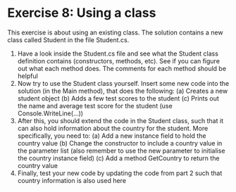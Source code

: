 ﻿# Exercise 8: Using a class

This exercise is about using an existing class. The solution contains 
a new class called Student in the file Student.cs. 

1. Have a look inside the Student.cs file and see what the 
Student class definition contains (constructors, methods, 
etc). See if you can figure out what each method does. The 
comments for each method should be helpful 
2. Now try to use the Student class yourself. Insert some new 
code into the solution (in the Main method), 
that does the following: 
(a) Creates a new student object 
(b) Adds a few test scores to the student 
(c) Prints out the name and average test score for the 
student (use Console.WriteLine(...)) 
3. After this, you should extend the code in the Student class, 
such that it can also hold information about the country for 
the student. More specifically, you need to: 
(a) Add a new instance field to hold the country value 
(b) Change the constructor to include a country value in the 
parameter list (also remember to use the new 
parameter to initialise the country instance field) 
(c) Add a method GetCountry to return the country value 
4. Finally, test your new code by updating the code from part 2 
such that country information is also used here
